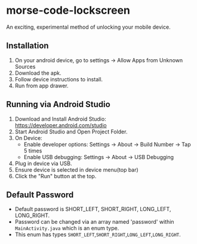 # morse-code-lockscreen
An exciting, experimental method of unlocking your mobile device.




## Installation
1. On your android device, go to settings -> Allow Apps from Unknown Sources
1. Download the apk.
1. Follow device instructions to install.
1. Run from app drawer.

## Running via Android Studio
1. Download and Install Android Studio: https://developer.android.com/studio
1. Start Android Studio and Open Project Folder.
1. On Device:
   - Enable developer options: Settings -> About -> Build Number -> Tap 5 times
   - Enable USB debugging: Settings -> About -> USB Debugging
1. Plug in device via USB.
1. Ensure device is selected in device menu(top bar)
1. Click the "Run" button at the top.


## Default Password
 - Default password is SHORT_LEFT, SHORT_RIGHT, LONG_LEFT, LONG_RIGHT. 
 - Password can be changed via an array named 'password' within ```MainActivity.java``` which is an enum type.
 - This enum has types ```SHORT_LEFT```,```SHORT_RIGHT```,```LONG_LEFT```,```LONG_RIGHT```.
